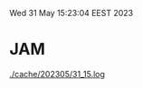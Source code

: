 Wed 31 May 15:23:04 EEST 2023
# JAM
<a href='./cache/202305/31_15.log'>./cache/202305/31_15.log</a>

